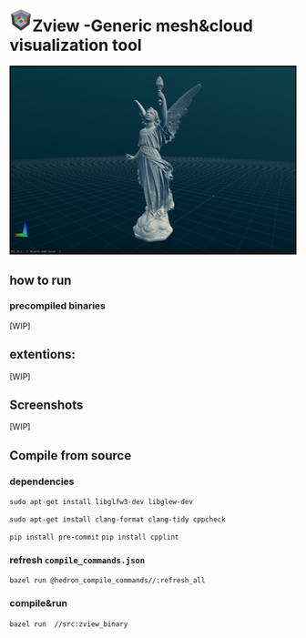 

<h1><img src="res/zview256.png" height=40 >Zview -Generic mesh&cloud visualization tool</h1>


![Zview screenshot](res/screenshot.png "Zview screenshot")


## how to run
### precompiled binaries
[WIP]
## extentions:
[WIP]

## Screenshots
[WIP]

## Compile from source

### dependencies

`sudo apt-get install libglfw3-dev libglew-dev`

`sudo apt-get install clang-format clang-tidy cppcheck`

`pip install pre-commit`
`pip install cpplint`

### refresh `compile_commands.json`
 `bazel run @hedron_compile_commands//:refresh_all`

### compile&run
`bazel run  //src:zview_binary`

